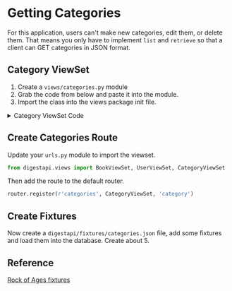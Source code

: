 # Getting Categories

For this application, users can't make new categories, edit them, or delete them. That means you only have to implement `list` and `retrieve` so that a client can GET categories in JSON format.


## Category ViewSet

1. Create a `views/categories.py` module
2. Grab the code from below and paste it into the module.
3. Import the class into the views package init file.

<details>
    <summary>Category ViewSet Code</summary>

```py
from rest_framework import viewsets, status
from rest_framework import serializers
from rest_framework.response import Response
from digestapi.models import Category

class CategorySerializer(serializers.ModelSerializer):
    class Meta:
        model = Category
        fields = ['id', 'name']


class CategoryViewSet(viewsets.ViewSet):

    def list(self, request):
        categories = Category.objects.all()
        serializer = CategorySerializer(categories, many=True)
        return Response(serializer.data)

    def retrieve(self, request, pk=None):
        try:
            category = Category.objects.get(pk=pk)
            serializer = CategorySerializer(category)
            return Response(serializer.data)
        except Category.DoesNotExist:
            return Response(status=status.HTTP_404_NOT_FOUND)
```
</details>

## Create Categories Route

Update your `urls.py` module to import the viewset.

```py
from digestapi.views import BookViewSet, UserViewSet, CategoryViewSet
```

Then add the route to the default router.

```py
router.register(r'categories', CategoryViewSet, 'category')
```

## Create Fixtures

Now create a `digestapi/fixtures/categories.json` file, add some fixtures and load them into the database. Create about 5.

## Reference

[Rock of Ages fixtures](./ROA_FIXTURES.md)